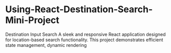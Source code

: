 # Using-React-Destination-Search-Mini-Project
Destination Input Search A sleek and responsive React application designed for location-based search functionality. This project demonstrates efficient state management, dynamic rendering
